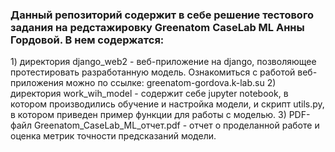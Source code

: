 <h3>Данный репозиторий содержит в себе решение тестового задания на редстажировку Greenatom CaseLab ML Анны Гордовой.
В нем содержатся:</h3>
1) директория django_web2 - веб-приложение на django, позволяющее протестировать разработанную модель.
   Ознакомиться с работой веб-приложения можно по ссылке: greenatom-gordova.k-lab.su
2) директория work_wih_model - содержит себе jupyter notebook, в котором производились обучение и настройка модели, и скрипт utils.py,
   в котором приведен пример функции для работы с моделью.
3) PDF-файл Greenatom_CaseLab_ML_отчет.pdf - отчет о проделанной работе и оценка метрик точности предсказаний модели.
